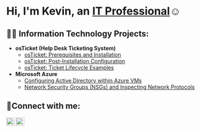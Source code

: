 <h1>Hi, I'm Kevin, an <a href="https://www.linkedin.com/in/kevinw1104/)" >IT Professional</a>☺</h1>

<h2>👨‍💻 Information Technology Projects:</h2>

- <b>osTicket (Help Desk Ticketing System)</b>
  - [osTicket: Prerequisites and Installation](https://github.com/kevjustkevv/osticket-prereqs)
  - [osTicket: Post-Installation Configuration](https://github.com/kevjustkevv/post-install-config)
  - [osTicket: Ticket Lifecycle Examples](https://github.com/kevjustkevv/ticket-lifecycle)
- <b>Microsoft Azure</b>
  - [Configuring Active Directory within Azure VMs](https://github.com/kevjustkevv/configure-ad)
  - [Network Security Groups (NSGs) and Inspecting Network Protocols](https://github.com/kevjustkevv/azure-network-protocols)

<h2>🤳Connect with me:</h2>


[<img align="left" alt="Josh | LinkedIn" width="22px" src="https://cdn.jsdelivr.net/npm/simple-icons@v3/icons/linkedin.svg" />][linkedin]
[<img align="left" alt="Josh | Instagram" width="22px" src="https://cdn.jsdelivr.net/npm/simple-icons@v3/icons/instagram.svg" />][instagram]

[instagram]: https://www.instagram.com/kev_justkev
[linkedin]:  https://www.linkedin.com/in/kevinw1104

